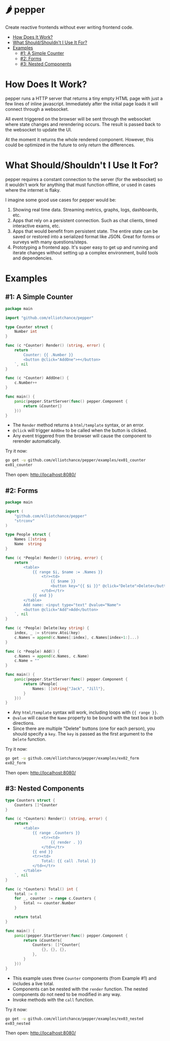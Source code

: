 # 🌶️ pepper

Create reactive frontends without ever writing frontend code.

   * [How Does It Work?](#how-does-it-work)
   * [What Should/Shouldn't I Use It For?](#what-shouldshouldnt-i-use-it-for)
   * [Examples](#examples)
      * [#1: A Simple Counter](#1-a-simple-counter)
      * [#2: Forms](#2-forms)
      * [#3: Nested Components](#3-nested-components)

# How Does It Work?

pepper runs a HTTP server that returns a tiny empty HTML page with just a few
lines of inline javascript. Immediately after the initial page loads it will
connect through a websocket.

All event triggered on the browser will be sent through the websocket where
state changes and rerendering occurs. The result is passed back to the websocket
to update the UI.

At the moment it returns the whole rendered component. However, this could be
optimized in the future to only return the differences.

# What Should/Shouldn't I Use It For?

pepper requires a constant connection to the server (for the websocket) so it
wouldn't work for anything that must function offline, or used in cases where
the internet is flaky.

I imagine some good use cases for pepper would be:

1. Showing real time data. Streaming metrics, graphs, logs, dashboards, etc.
2. Apps that rely on a persistent connection. Such as chat clients, timed
interactive exams, etc.
3. Apps that would benefit from persistent state. The entire state can be saved
or restored into a serialized format like JSON. Great for forms or surveys with
many questions/steps.
4. Prototyping a frontend app. It's super easy to get up and running and iterate
changes without setting up a complex environment, build tools and dependencies.

# Examples

## #1: A Simple Counter

```go
package main

import "github.com/elliotchance/pepper"

type Counter struct {
	Number int
}

func (c *Counter) Render() (string, error) {
	return `
		Counter: {{ .Number }}
		<button @click="AddOne">+</button>
	`, nil
}

func (c *Counter) AddOne() {
	c.Number++
}

func main() {
	panic(pepper.StartServer(func() pepper.Component {
		return &Counter{}
	}))
}
```

- The `Render` method returns a `html/template` syntax, or an error.
- `@click` will trigger `AddOne` to be called when the button is clicked.
- Any event triggered from the browser will cause the component to rerender
automatically.

Try it now:

```bash
go get -u github.com/elliotchance/pepper/examples/ex01_counter
ex01_counter
```

Then open: [http://localhost:8080/](http://localhost:8080/)

## #2: Forms

```go
package main

import (
	"github.com/elliotchance/pepper"
	"strconv"
)

type People struct {
	Names []string
	Name  string
}

func (c *People) Render() (string, error) {
	return `
		<table>
			{{ range $i, $name := .Names }}
				<tr><td>
					{{ $name }}
					<button key="{{ $i }}" @click="Delete">Delete</button>
				</td></tr>
			{{ end }}
		</table>
		Add name: <input type="text" @value="Name">
		<button @click="Add">Add</button>
	`, nil
}

func (c *People) Delete(key string) {
	index, _ := strconv.Atoi(key)
	c.Names = append(c.Names[:index], c.Names[index+1:]...)
}

func (c *People) Add() {
	c.Names = append(c.Names, c.Name)
	c.Name = ""
}

func main() {
	panic(pepper.StartServer(func() pepper.Component {
		return &People{
			Names: []string{"Jack", "Jill"},
		}
	}))
}
```

- Any `html/template` syntax will work, including loops with `{{ range }}`.
- `@value` will cause the `Name` property to be bound with the text box in both
directions.
- Since there are multiple "Delete" buttons (one for each person), you should
specify a `key`. The `key` is passed as the first argument to the `Delete`
function.

Try it now:

```bash
go get -u github.com/elliotchance/pepper/examples/ex02_form
ex02_form
```

Then open: [http://localhost:8080/](http://localhost:8080/)


## #3: Nested Components

```go
type Counters struct {
	Counters []*Counter
}

func (c *Counters) Render() (string, error) {
	return `
		<table>
			{{ range .Counters }}
				<tr><td>
					{{ render . }}
				</td></tr>
			{{ end }}
			<tr><td>
				Total: {{ call .Total }}
			</td></tr>
		</table>
	`, nil
}

func (c *Counters) Total() int {
	total := 0
	for _, counter := range c.Counters {
		total += counter.Number
	}

	return total
}

func main() {
	panic(pepper.StartServer(func() pepper.Component {
		return &Counters{
			Counters: []*Counter{
				{}, {}, {},
			},
		}
	}))
}
```

- This example uses three `Counter` components (from Example #1) and includes a
live total.
- Components can be nested with the `render` function. The nested components do
not need to be modified in any way.
- Invoke methods with the `call` function.

Try it now:

```bash
go get -u github.com/elliotchance/pepper/examples/ex03_nested
ex03_nested
```

Then open: [http://localhost:8080/](http://localhost:8080/)
